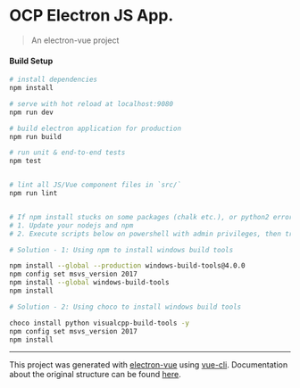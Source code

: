 # OCP Electron JS App.

> An electron-vue project

#### Build Setup

``` bash
# install dependencies
npm install

# serve with hot reload at localhost:9080
npm run dev

# build electron application for production
npm run build

# run unit & end-to-end tests
npm test


# lint all JS/Vue component files in `src/`
npm run lint

```
``` bash

# If npm install stucks on some packages (chalk etc.), or python2 error shows up
# 1. Update your nodejs and npm 
# 2. Execute scripts below on powershell with admin privileges, then try npm install again (https://github.com/felixrieseberg/windows-build-tools/issues/172)

# Solution - 1: Using npm to install windows build tools

npm install --global --production windows-build-tools@4.0.0
npm config set msvs_version 2017
npm install --global windows-build-tools
npm install

# Solution - 2: Using choco to install windows build tools

choco install python visualcpp-build-tools -y
npm config set msvs_version 2017
npm install

```
---

This project was generated with [electron-vue](https://github.com/SimulatedGREG/electron-vue) using [vue-cli](https://github.com/vuejs/vue-cli). Documentation about the original structure can be found [here](https://simulatedgreg.gitbooks.io/electron-vue/content/index.html).
